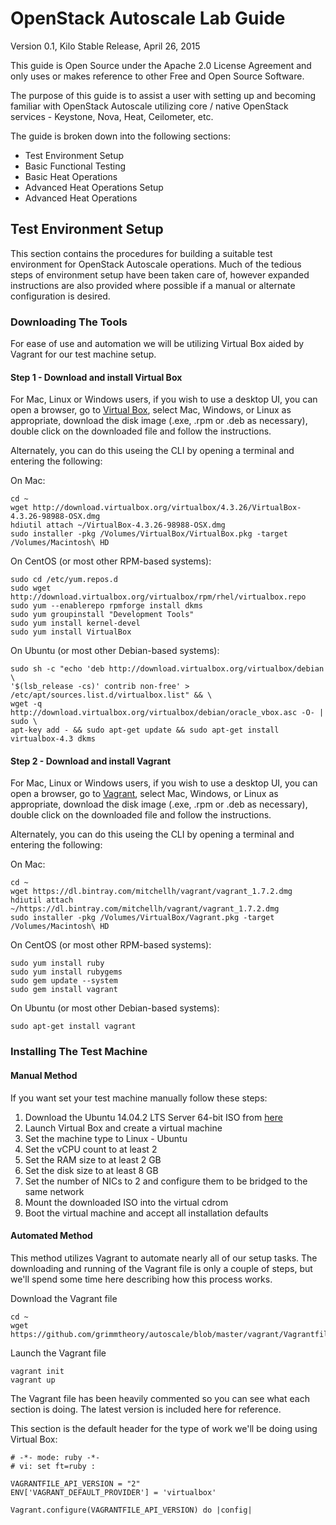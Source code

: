 # OpenStack Autoscale Lab Guide

Version 0.1, Kilo Stable Release, April 26, 2015

This guide is Open Source under the Apache 2.0 License Agreement and only uses or makes reference to other Free and Open Source Software.

The purpose of this guide is to assist a user with setting up and becoming familiar with OpenStack Autoscale utilizing core / native OpenStack services - Keystone, Nova, Heat, Ceilometer, etc.

The guide is broken down into the following sections:

* Test Environment Setup
* Basic Functional Testing
* Basic Heat Operations
* Advanced Heat Operations Setup
* Advanced Heat Operations

## Test Environment Setup

This section contains the procedures for building a suitable test environment for OpenStack Autoscale operations.  Much of the tedious steps of environment setup have been taken care of, however expanded instructions are also provided where possible if a manual or alternate configuration is desired.

### Downloading The Tools

For ease of use and automation we will be utilizing Virtual Box aided by Vagrant for our test machine setup.

#### Step 1 - Download and install Virtual Box

For Mac, Linux or Windows users, if you wish to use a desktop UI, you can open a browser, go to [Virtual Box](https://www.virtualbox.org/wiki/Downloads), select Mac, Windows, or Linux as appropriate, download the disk image (.exe, .rpm or .deb as necessary), double click on the downloaded file and follow the instructions.

Alternately, you can do this useing the CLI by opening a terminal and entering the following:

On Mac:

	cd ~
	wget http://download.virtualbox.org/virtualbox/4.3.26/VirtualBox-4.3.26-98988-OSX.dmg
	hdiutil attach ~/VirtualBox-4.3.26-98988-OSX.dmg
	sudo installer -pkg /Volumes/VirtualBox/VirtualBox.pkg -target /Volumes/Macintosh\ HD

On CentOS (or most other RPM-based systems):

	sudo cd /etc/yum.repos.d
	sudo wget http://download.virtualbox.org/virtualbox/rpm/rhel/virtualbox.repo
	sudo yum --enablerepo rpmforge install dkms
	sudo yum groupinstall "Development Tools"
	sudo yum install kernel-devel
	sudo yum install VirtualBox

On Ubuntu (or most other Debian-based systems):

	sudo sh -c "echo 'deb http://download.virtualbox.org/virtualbox/debian \
	'$(lsb_release -cs)' contrib non-free' > /etc/apt/sources.list.d/virtualbox.list" && \
	wget -q http://download.virtualbox.org/virtualbox/debian/oracle_vbox.asc -O- | sudo \
	apt-key add - && sudo apt-get update && sudo apt-get install virtualbox-4.3 dkms

#### Step 2 - Download and install Vagrant

For Mac, Linux or Windows users, if you wish to use a desktop UI, you can open a browser, go to [Vagrant](http://www.vagrantup.com/downloads.html), select Mac, Windows, or Linux as appropriate, download the disk image (.exe, .rpm or .deb as necessary), double click on the downloaded file and follow the instructions.

Alternately, you can do this useing the CLI by opening a terminal and entering the following:

On Mac:

	cd ~
	wget https://dl.bintray.com/mitchellh/vagrant/vagrant_1.7.2.dmg
	hdiutil attach ~/https://dl.bintray.com/mitchellh/vagrant/vagrant_1.7.2.dmg
	sudo installer -pkg /Volumes/VirtualBox/Vagrant.pkg -target /Volumes/Macintosh\ HD

On CentOS (or most other RPM-based systems):

	sudo yum install ruby
	sudo yum install rubygems
	sudo gem update --system
	sudo gem install vagrant

On Ubuntu (or most other Debian-based systems):

	sudo apt-get install vagrant

### Installing The Test Machine

#### Manual Method

If you want set your test machine manually follow these steps:

1. Download the Ubuntu 14.04.2 LTS Server 64-bit ISO from [here](http://releases.ubuntu.com/14.04.2/ubuntu-14.04.2-server-amd64.iso)
2. Launch Virtual Box and create a virtual machine
3. Set the machine type to Linux - Ubuntu
4. Set the vCPU count to at least 2
5. Set the RAM size to at least 2 GB
6. Set the disk size to at least 8 GB
7. Set the number of NICs to 2 and configure them to be bridged to the same network
8. Mount the downloaded ISO into the virtual cdrom
9. Boot the virtual machine and accept all installation defaults

#### Automated Method

This method utilizes Vagrant to automate nearly all of our setup tasks.  The downloading and running of the Vagrant file is only a couple of steps, but we'll spend some time here describing how this process works.

Download the Vagrant file

	cd ~
	wget https://github.com/grimmtheory/autoscale/blob/master/vagrant/Vagrantfile

Launch the Vagrant file

	vagrant init
	vagrant up

The Vagrant file has been heavily commented so you can see what each section is doing.  The latest version is included here for reference.

This section is the default header for the type of work we'll be doing using Virtual Box:

	# -*- mode: ruby -*-
	# vi: set ft=ruby :
	
	VAGRANTFILE_API_VERSION = "2"
	ENV['VAGRANT_DEFAULT_PROVIDER'] = 'virtualbox'

	Vagrant.configure(VAGRANTFILE_API_VERSION) do |config|


